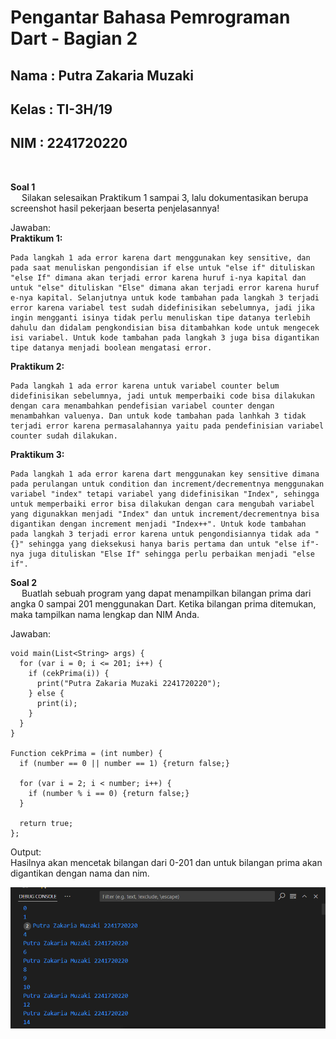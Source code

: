 # **Pengantar Bahasa Pemrograman Dart - Bagian 2**

## Nama : Putra Zakaria Muzaki
## Kelas : TI-3H/19
## NIM : 2241720220 

<br>

**Soal 1**
<br> &emsp; Silakan selesaikan Praktikum 1 sampai 3, lalu dokumentasikan berupa screenshot hasil pekerjaan beserta penjelasannya!

Jawaban:<br>
**Praktikum 1:**
```
Pada langkah 1 ada error karena dart menggunakan key sensitive, dan pada saat menuliskan pengondisian if else untuk "else if" dituliskan "else If" dimana akan terjadi error karena huruf i-nya kapital dan untuk "else" dituliskan "Else" dimana akan terjadi error karena huruf e-nya kapital. Selanjutnya untuk kode tambahan pada langkah 3 terjadi error karena variabel test sudah didefinisikan sebelumnya, jadi jika ingin mengganti isinya tidak perlu menuliskan tipe datanya terlebih dahulu dan didalam pengkondisian bisa ditambahkan kode untuk mengecek isi variabel. Untuk kode tambahan pada langkah 3 juga bisa digantikan tipe datanya menjadi boolean mengatasi error.
```
**Praktikum 2:**
```
Pada langkah 1 ada error karena untuk variabel counter belum didefinisikan sebelumnya, jadi untuk memperbaiki code bisa dilakukan dengan cara menambahkan pendefisian variabel counter dengan menambahkan valuenya. Dan untuk kode tambahan pada lanhkah 3 tidak terjadi error karena permasalahannya yaitu pada pendefinisian variabel counter sudah dilakukan.
```
**Praktikum 3:**
```
Pada langkah 1 ada error karena dart menggunakan key sensitive dimana pada perulangan untuk condition dan increment/decrementnya menggunakan variabel "index" tetapi variabel yang didefinisikan "Index", sehingga untuk memperbaiki error bisa dilakukan dengan cara mengubah variabel yang digunakkan menjadi "Index" dan untuk increment/decrementnya bisa digantikan dengan increment menjadi "Index++". Untuk kode tambahan pada langkah 3 terjadi error karena untuk pengondisiannya tidak ada "{}" sehingga yang dieksekusi hanya baris pertama dan untuk "else if"-nya juga dituliskan "Else If" sehingga perlu perbaikan menjadi "else if". 
```
**Soal 2**
<br> &emsp; Buatlah sebuah program yang dapat menampilkan bilangan prima dari angka 0 sampai 201 menggunakan Dart. Ketika bilangan prima ditemukan, maka tampilkan nama lengkap dan NIM Anda.

Jawaban:<br>
```
void main(List<String> args) {
  for (var i = 0; i <= 201; i++) {
    if (cekPrima(i)) {
      print("Putra Zakaria Muzaki 2241720220");
    } else {
      print(i);
    }
  }
}

Function cekPrima = (int number) {
  if (number == 0 || number == 1) {return false;}
  
  for (var i = 2; i < number; i++) {
    if (number % i == 0) {return false;}
  }
  
  return true;
};
```
Output:<br>
Hasilnya akan mencetak bilangan dari 0-201 dan untuk bilangan prima akan digantikan dengan nama dan nim.

![alt](../../docs/Week3/W3_Tugas2.png)